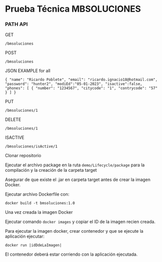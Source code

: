 Prueba Técnica MBSOLUCIONES
===========================

### PATH API

GET

`/bmsoluciones`

POST

`/bmsoluciones`

JSON EXAMPLE for all

`{ "name": "Ricardo Poblete", "email": "ricardo.ignacio18@hotmail.com", "password": "hunter2", "modiEd":"05-01-2023", "isactive":false, "phones": [ { "number": "1234567", "citycode": "1", "contrycode": "57" } ] }`

PUT

`/bmsoluciones/1`

DELETE

`/bmsoluciones/1`

ISACTIVE

`/bmsoluciones/isActive/1`

Clonar repositorio

Ejecutar el archivo package en la ruta `demo/Lifecycle/package` para la compilación y la creación de la carpeta target

Asegurar de que existe el .jar en carpeta target antes de crear la imagen Docker.

Ejecutar archivo Dockerfile con:

`docker build -t bmsoluciones:1.0`

Una vez creada la imagen Docker

Ejecutar comando `docker images` y copiar el ID de la imagen recien creada.

Para ejecutar la imagen docker, crear contenedor y que se ejecute la aplicación ejecutar:

`docker run |idDdeLaImagen|`

El contenedor deberá estar corriendo con la aplicación ejecutada.
